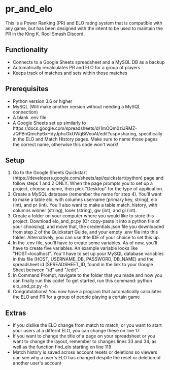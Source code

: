 # pr_and_elo

This is a Power Ranking (PR) and ELO rating system that is compatible with any game, but has been designed with the intent to be used to maintain the PR in the King K. Rool Smash Discord.

## Functionality

<ul>
  <li>Connects to a Google Sheets spreadsheet and a MySQL DB as a backup</li>
  
  <li>Automatically recalculates PR and ELO for a group of players</li>
  
  <li>Keeps track of matches and sets within those matches</li>
</ul>

## Prerequisites

<ul>
  <li>Python version 3.6 or higher</li>
  <li>MySQL (Will make another version without needing a MySQL connection)</li>
  <li>A blank .env file</li>
  <li>A Google Sheets set up similarly to https://docs.google.com/spreadsheets/d/1mOQm0ziJRMZ-JQPBnQmcFp6xHdyJphcGkUWqBiVeoAI/edit?usp=sharing, specifically in the ELO and Match History pages. Make sure to name those pages the correct name, otherwise this code won't work!</li>
</ul>

## Setup

<ol>
  <li>Go to the Google Sheets Quickstart (https://developers.google.com/sheets/api/quickstart/python) page and follow steps 1 and 2 ONLY. When the page prompts you to set up a project, choose a name, then pick "Desktop" for the type of application.</li>
  <li>Create a MySQL database (remember the name for step 4). You'll want to make a table elo, with columns username (primary key, string), elo (int), and pr (int). You'll also want to make a table match_history, with columns winner (string), loser (string), gw (int), and gl (int).
  <li>Create a folder on your computer where you would like to store this project. Download elo_and_pr.py (Or copy-paste it into a python file of your choosing), and move that, the credentials.json file you downloaded from step 2 of the Quickstart Guide, and your empty .env file into this folder. Alternatively, you can use thte IDE of your choice to set this up.</li>
  <li>In the .env file, you'll have to create some variables. As of now, you'll have to create five variables. An example variable looks like "HOST=localhost". You'll have to set up your MySQL database variables in this file (HOST, USERNAME_DB, PASSWORD, DB_NAME) and the spreadsheet id (SPREADSHEET_ID, found in the link to your Google Sheet between "/d" and "/edit".</li>
  <li>In Command Prompt, navigate to the folder that you made and now you can finally run this code! To get started, run this command: python elo_and_pr.py -h</li>
  <li>Congratulations! You now have a program that automatically calculates the ELO and PR for a group of people playing a certain game</li>
</ol>

## Extras

<ul>
  <li>If you dislike the ELO change from match to match, or you want to start your users at a differnt ELO, you can change these on line 17.</li>
  <li>If you want to change the title of a page on your spreadsheet or you want to change the layout, remember to changes lines 33 and 34, as well as the function find_elo starting on line 119</li>
  <li>Match history is saved across account resets or deletions so viewers can see why a user's ELO has changed despite the reset or deletion of another user's account</li>
</ul>



